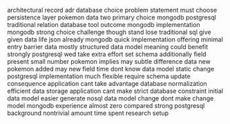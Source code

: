 architectural record adr database choice problem statement must choose persistence layer pokemon data two primary choice mongodb postgresql traditional relation database tool outcome mongodb implementation mongodb strong choice challenge though stand lose traditional sql give given data life json already mongodb quick implementation offering minimal entry barrier data mostly structured data model meaning could benefit strongly postgresql wed take extra effort set schema additionally field present small number pokemon implies may subtle difference data new pokemon added may new field time dont know data model static change postgresql implementation much flexible require schema update consequence application cant take advantage database normalization efficient data storage application cant make strict database constraint initial data model easier generate nosql data model change dont make change model mongodb experience almost zero compared strong postgresql background nontrivial amount time spent research setup